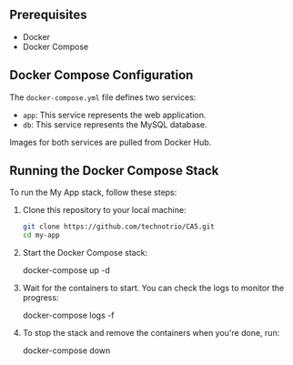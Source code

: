 ## Prerequisites
- Docker
- Docker Compose

## Docker Compose Configuration

The `docker-compose.yml` file defines two services:

- `app`: This service represents the web application.
- `db`: This service represents the MySQL database.

Images for both services are pulled from Docker Hub.

## Running the Docker Compose Stack

To run the My App stack, follow these steps:

1. Clone this repository to your local machine:

   ```bash
   git clone https://github.com/technotrio/CA5.git
   cd my-app

2. Start the Docker Compose stack:

   docker-compose up -d

3. Wait for the containers to start. You can check the logs to monitor the progress:

   docker-compose logs -f

4. To stop the stack and remove the containers when you're done, run:

   docker-compose down






